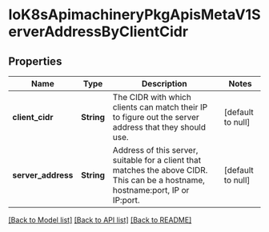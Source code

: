 # IoK8sApimachineryPkgApisMetaV1ServerAddressByClientCidr

## Properties
Name | Type | Description | Notes
------------ | ------------- | ------------- | -------------
**client_cidr** | **String** | The CIDR with which clients can match their IP to figure out the server address that they should use. | [default to null]
**server_address** | **String** | Address of this server, suitable for a client that matches the above CIDR. This can be a hostname, hostname:port, IP or IP:port. | [default to null]

[[Back to Model list]](../README.md#documentation-for-models) [[Back to API list]](../README.md#documentation-for-api-endpoints) [[Back to README]](../README.md)


